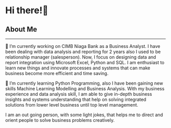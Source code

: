 <h1>Hi there!👋</h1>

<!--
**FrancisDarma/FrancisDarma** is a ✨ _special_ ✨ repository because its `README.md` (this file) appears on your GitHub profile.

Here are some ideas to get you started:

- 🔭 I’m currently working on ...
- 🌱 I’m currently learning ...
- 👯 I’m looking to collaborate on ...
- 🤔 I’m looking for help with ...
- 💬 Ask me about ...
- 📫 How to reach me: ...
- 😄 Pronouns: ...
- ⚡ Fun fact: ...
-->

<body>
<h2>About Me</h2>
<hr/>
  <p>
  🔭 I’m currently working on CIMB Niaga Bank as a Business Analyst. I have been dealing with data analysis and reporting 
  for 2 years also I used to be relationship manager (salesperson). Now, I focus on designing data and report integration 
  using Microsoft Excel, Python and SQL. I am enthusiast to learn new things and innovate processes and systems that 
  can make business become more efficient and time saving. 
  </p>
  
  <p>
  🌱 I’m currently learning Python Programming, also I have been gaining new skills Machine Learning Modelling and Business Analysis. 
  With my business  experience and data analysis skill, I am able to give in-depth business insights and systems understanding 
  that help on solving integrated solutions from lower level business until top level management. 
  </p>  
  
  <p>
  I am an out going person, with some light jokes, that helps me to direct and orient 
  people to solve business problems creatively.
  </p>
</body>
